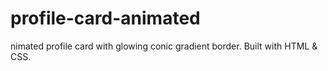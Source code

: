 # profile-card-animated
nimated profile card with glowing conic gradient border. Built with HTML &amp; CSS.
